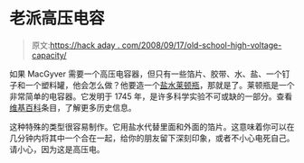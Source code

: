 # 老派高压电容

> 原文:[https://hack aday . com/2008/09/17/old-school-high-voltage-capacity/](https://hackaday.com/2008/09/17/old-school-high-voltage-capacitance/)

如果 MacGyver 需要一个高压电容器，但只有一些箔片、胶带、水、盐、一个钉子和一个塑料罐，他会怎么做？他要造一个[盐水莱顿瓶](http://www.instructables.com/id/Make_A_Water_Leyden_Jar/#step6)，那就是了。莱顿瓶是一个非常简单的电容器。它发明于 1745 年，是许多科学实验不可或缺的一部分。查看[维基百科](http://en.wikipedia.org/wiki/Leyden_jar)条目，了解更多历史信息。

这种特殊的类型很容易制作。它用盐水代替里面和外面的箔片。这意味着你可以在几分钟内将其中一个合在一起，给你的朋友留下深刻印象，或者不小心电死自己。请小心，因为这是高压电。
